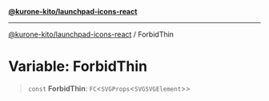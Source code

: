 [**@kurone-kito/launchpad-icons-react**](../README.md)

***

[@kurone-kito/launchpad-icons-react](../globals.md) / ForbidThin

# Variable: ForbidThin

> `const` **ForbidThin**: `FC`\<`SVGProps`\<`SVGSVGElement`\>\>
